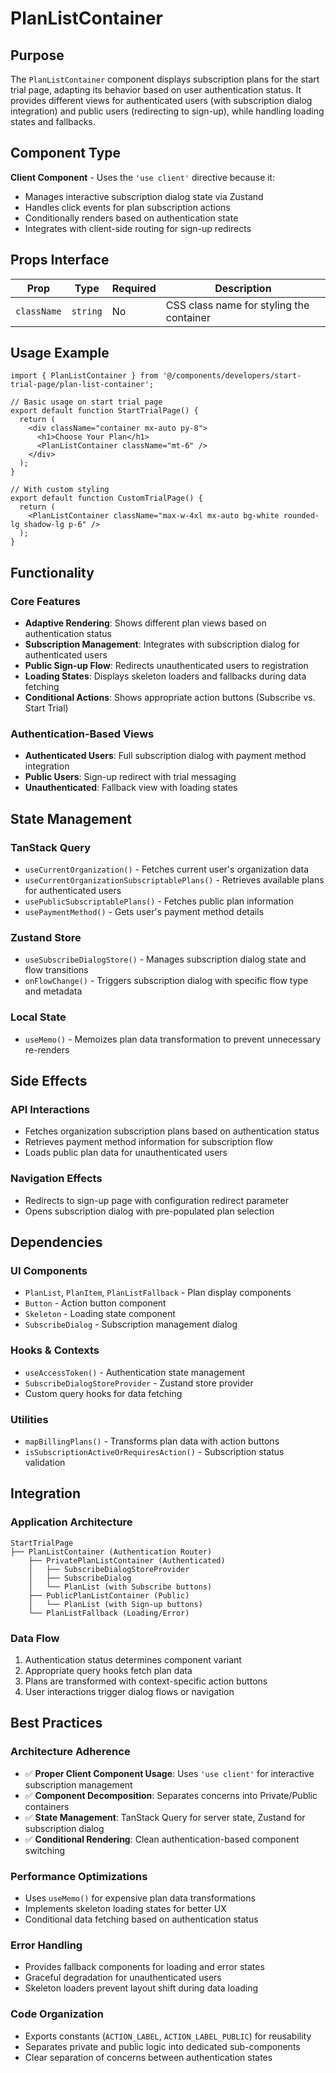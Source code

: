 # PlanListContainer

## Purpose

The `PlanListContainer` component displays subscription plans for the start trial page, adapting its behavior based on user authentication status. It provides different views for authenticated users (with subscription dialog integration) and public users (redirecting to sign-up), while handling loading states and fallbacks.

## Component Type

**Client Component** - Uses the `'use client'` directive because it:
- Manages interactive subscription dialog state via Zustand
- Handles click events for plan subscription actions
- Conditionally renders based on authentication state
- Integrates with client-side routing for sign-up redirects

## Props Interface

| Prop | Type | Required | Description |
|------|------|----------|-------------|
| `className` | `string` | No | CSS class name for styling the container |

## Usage Example

```tsx
import { PlanListContainer } from '@/components/developers/start-trial-page/plan-list-container';

// Basic usage on start trial page
export default function StartTrialPage() {
  return (
    <div className="container mx-auto py-8">
      <h1>Choose Your Plan</h1>
      <PlanListContainer className="mt-6" />
    </div>
  );
}

// With custom styling
export default function CustomTrialPage() {
  return (
    <PlanListContainer className="max-w-4xl mx-auto bg-white rounded-lg shadow-lg p-6" />
  );
}
```

## Functionality

### Core Features
- **Adaptive Rendering**: Shows different plan views based on authentication status
- **Subscription Management**: Integrates with subscription dialog for authenticated users
- **Public Sign-up Flow**: Redirects unauthenticated users to registration
- **Loading States**: Displays skeleton loaders and fallbacks during data fetching
- **Conditional Actions**: Shows appropriate action buttons (Subscribe vs. Start Trial)

### Authentication-Based Views
- **Authenticated Users**: Full subscription dialog with payment method integration
- **Public Users**: Sign-up redirect with trial messaging
- **Unauthenticated**: Fallback view with loading states

## State Management

### TanStack Query
- `useCurrentOrganization()` - Fetches current user's organization data
- `useCurrentOrganizationSubscriptablePlans()` - Retrieves available plans for authenticated users
- `usePublicSubscriptablePlans()` - Fetches public plan information
- `usePaymentMethod()` - Gets user's payment method details

### Zustand Store
- `useSubscribeDialogStore()` - Manages subscription dialog state and flow transitions
- `onFlowChange()` - Triggers subscription dialog with specific flow type and metadata

### Local State
- `useMemo()` - Memoizes plan data transformation to prevent unnecessary re-renders

## Side Effects

### API Interactions
- Fetches organization subscription plans based on authentication status
- Retrieves payment method information for subscription flow
- Loads public plan data for unauthenticated users

### Navigation Effects
- Redirects to sign-up page with configuration redirect parameter
- Opens subscription dialog with pre-populated plan selection

## Dependencies

### UI Components
- `PlanList`, `PlanItem`, `PlanListFallback` - Plan display components
- `Button` - Action button component
- `Skeleton` - Loading state component
- `SubscribeDialog` - Subscription management dialog

### Hooks & Contexts
- `useAccessToken()` - Authentication state management
- `SubscribeDialogStoreProvider` - Zustand store provider
- Custom query hooks for data fetching

### Utilities
- `mapBillingPlans()` - Transforms plan data with action buttons
- `isSubscriptionActiveOrRequiresAction()` - Subscription status validation

## Integration

### Application Architecture
```
StartTrialPage
├── PlanListContainer (Authentication Router)
    ├── PrivatePlanListContainer (Authenticated)
    │   ├── SubscribeDialogStoreProvider
    │   ├── SubscribeDialog
    │   └── PlanList (with Subscribe buttons)
    ├── PublicPlanListContainer (Public)
    │   └── PlanList (with Sign-up buttons)
    └── PlanListFallback (Loading/Error)
```

### Data Flow
1. Authentication status determines component variant
2. Appropriate query hooks fetch plan data
3. Plans are transformed with context-specific action buttons
4. User interactions trigger dialog flows or navigation

## Best Practices

### Architecture Adherence
- ✅ **Proper Client Component Usage**: Uses `'use client'` for interactive subscription management
- ✅ **Component Decomposition**: Separates concerns into Private/Public containers
- ✅ **State Management**: TanStack Query for server state, Zustand for subscription dialog
- ✅ **Conditional Rendering**: Clean authentication-based component switching

### Performance Optimizations
- Uses `useMemo()` for expensive plan data transformations
- Implements skeleton loading states for better UX
- Conditional data fetching based on authentication status

### Error Handling
- Provides fallback components for loading and error states
- Graceful degradation for unauthenticated users
- Skeleton loaders prevent layout shift during data loading

### Code Organization
- Exports constants (`ACTION_LABEL`, `ACTION_LABEL_PUBLIC`) for reusability
- Separates private and public logic into dedicated sub-components
- Clear separation of concerns between authentication states